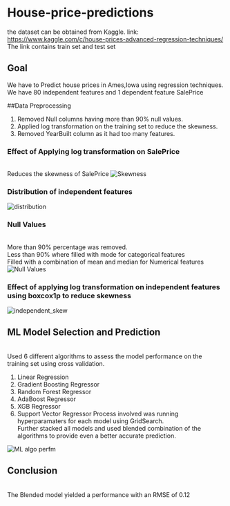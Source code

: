 # House-price-predictions
the dataset can be obtained from Kaggle.
link: https://www.kaggle.com/c/house-prices-advanced-regression-techniques/
The link contains train set and test set 

## Goal
We have to Predict house prices in Ames,Iowa using regression techniques. We have 80 independent features and 1 dependent feature SalePrice

##Data Preprocessing 
1. Removed Null columns having more than 90% null values.
2. Applied log transformation on the training set to reduce the skewness.
3. Removed YearBuilt column as it had too many features.

### Effect of Applying log transformation on SalePrice
<br> Reduces the skewness of SalePrice
![Skewness](https://user-images.githubusercontent.com/26299390/87929556-f1ab6400-cac9-11ea-9024-0ca8ddda528e.PNG)

### Distribution of independent features
![distribution](https://user-images.githubusercontent.com/26299390/87931534-51573e80-cacd-11ea-834c-a9549d1c5de9.PNG)

### Null Values 
<br> More than 90% percentage was removed. 
<br> Less than 90% where filled with mode for categorical features 
<br> Filled with a combination of mean and median for Numerical features
![Null Values](https://user-images.githubusercontent.com/26299390/87932829-819fdc80-cacf-11ea-972e-593a127d9dc3.PNG)

### Effect of applying log transformation on independent features using boxcox1p to reduce skewness
![independent_skew](https://user-images.githubusercontent.com/26299390/87933037-de02fc00-cacf-11ea-8fad-2a728d2b8bf0.PNG)

## ML Model Selection and Prediction
<br> Used 6 different algorithms to assess the model performance on the training set using cross validation.
1. Linear Regression
2. Gradient Boosting Regressor
3. Random Forest Regressor
4. AdaBoost Regressor
5. XGB Regressor
6. Support Vector Regressor
Process involved was running hyperparamaters for each model using GridSearch.
<br> Further stacked all models and used blended combination of the algorithms to provide even a better accurate prediction. 

![ML algo perfm](https://user-images.githubusercontent.com/26299390/87935124-d04f7580-cad3-11ea-9960-450a9a4215a2.PNG)

## Conclusion
<br> The Blended model yielded a performance with an RMSE of 0.12
